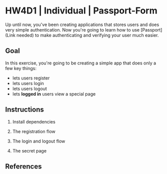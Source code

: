 # HW4D1 | Individual | Passport-Form

Up until now, you've been creating applications that stores users and does very simple authentication.
Now you're going to learn how to use [Passport](Link needed) to make authenticating and verifying your user
much easier.

## Goal

In this exercise, you're going to be creating a simple app that does only a few key things:

+ lets users register
+ lets users login
+ lets users logout
+ lets **logged in** users view a special page


## Instructions

1. Install dependencies

1. The registration flow

1. The login and logout flow

1. The secret page

## References
